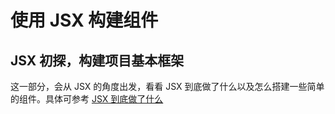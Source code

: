# 使用 JSX 构建组件

## JSX 初探，构建项目基本框架

这一部分，会从 JSX 的角度出发，看看 JSX 到底做了什么以及怎么搭建一些简单的组件。具体可参考 [JSX 到底做了什么](./JSX到底做了什么.md)
